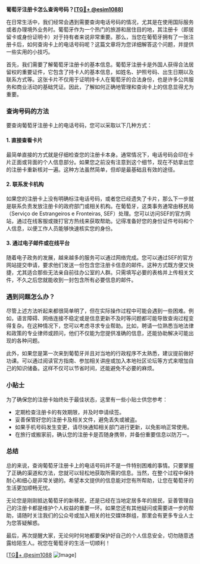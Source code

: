 **葡萄牙注册卡怎么查询号码？[[TG💪+ @esim1088](https://t.me/s/esim1088)]**

在日常生活中，我们经常会遇到需要查询电话号码的情况，尤其是在使用国际服务或者办理境外业务时。葡萄牙作为一个热门的旅游和居住目的地，其注册卡（即居留卡或身份证明卡）对于持有者来说非常重要。那么，当您在葡萄牙拥有了一张注册卡后，如何查询卡上的电话号码呢？这篇文章将为您详细解答这个问题，并提供一些实用的小技巧。

首先，我们需要了解葡萄牙注册卡的基本信息。葡萄牙注册卡是外国人获得合法居留权的重要证件，它包含了持卡人的基本信息，如姓名、护照号码、出生日期以及联系方式等。这张卡片不仅用于证明持卡人在葡萄牙的合法身份，也是许多公共服务和商业活动的基础凭证。因此，了解如何正确地管理和查询卡上的信息显得尤为重要。

### 查询号码的方法

要查询葡萄牙注册卡上的电话号码，您可以采取以下几种方式：

#### 1. **直接查看卡片**
最简单直接的方式就是仔细检查您的注册卡本身。通常情况下，电话号码会印在卡片正面或背面的个人信息部分。如果您之前没有注意到这个细节，现在不妨拿出您的注册卡重新核对一遍。这种方法虽然简单，但却是最基础且有效的途径。

#### 2. **联系发卡机构**
如果您的注册卡上没有明确标注电话号码，或者您已经遗失了卡片，那么下一步就是联系负责发放注册卡的政府部门或相关机构。在葡萄牙，这类事务通常由移民局（Serviço de Estrangeiros e Fronteiras, SEF）处理。您可以访问SEF的官方网站，通过在线客服或拨打官方热线来获取帮助。记得准备好您的身份证件号码和个人信息，以便工作人员能够快速核实您的身份。

#### 3. **通过电子邮件或在线平台**
随着电子政务的发展，越来越多的服务可以通过网络完成。您可以通过SEF的官方网站提交申请，要求他们发送一份包含您注册卡信息的邮件。这种方式既方便又快捷，尤其适合那些无法亲自前往办公室的人群。只需填写必要的表格并上传相关文件，不久之后您就能收到一封包含所有必要信息的邮件。

### 遇到问题怎么办？

尽管上述方法听起来都很简单明了，但在实际操作过程中可能会遇到一些困难。例如，语言障碍、网络连接不稳定或是信息更新不及时等问题都可能导致查询过程变得复杂。在这种情况下，您可以考虑寻求专业帮助。比如，聘请一位熟悉当地法律和政策的专业律师或顾问，他们不仅能为您提供准确的信息，还能协助解决可能出现的各种问题。

此外，如果您是第一次来到葡萄牙并且对当地的行政程序不太熟悉，建议提前做好功课。可以通过阅读官方指南、参加相关讲座或加入本地社区论坛等方式来增加自己的知识储备。这样不仅可以节省时间，还能避免不必要的麻烦。

### 小贴士

为了确保您的注册卡始终处于最佳状态，这里有一些小贴士供您参考：

- 定期检查注册卡的有效期限，并及时申请续签。
- 妥善保管好您的注册卡及相关文件，避免丢失或被盗。
- 如果手机号码发生变更，请尽快通知相关部门进行更新，以免影响正常使用。
- 在旅行或搬家前，确认您的注册卡是否随身携带，并备份重要信息以防万一。

### 总结

总的来说，查询葡萄牙注册卡上的电话号码并不是一件特别困难的事情。只要掌握了正确的渠道和方法，您就可以轻松地获取所需的信息。当然，在整个过程中保持耐心和细心是非常关键的。希望本文提供的信息能对您有所帮助，让您在葡萄牙的生活更加顺畅无忧。

无论您是刚刚抵达葡萄牙的新移民，还是已经在当地定居多年的居民，妥善管理自己的注册卡都是维护个人权益的重要一环。如果您还有其他疑问或需要进一步的帮助，请随时关注我们的公众号或加入相关的社交媒体群组，那里会有更多专业人士为您答疑解惑。

最后，再次提醒大家，无论何时何地都要保护好自己的个人信息安全，切勿随意透露给陌生人。祝您在葡萄牙的生活一切顺利！

[[TG💪+ @esim1088](https://t.me/s/esim1088) ![Image](https://i.postimg.cc/4NQfJmqS/Snipaste-2025-05-13-00-14-12.png)]